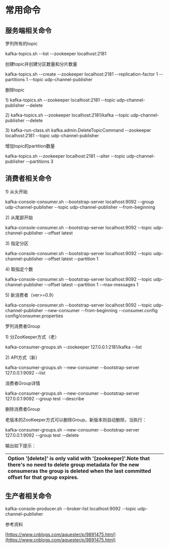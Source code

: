 # 常用命令

## 服务端相关命令

罗列所有的topic

kafka-topics.sh --list --zookeeper localhost:2181

创建topic并创建分区数量和分片数量

kafka-topics.sh --create --zookeeper localhost:2181 --replication-factor 1 --partitions 1 --topic udp-channel-publisher

删除topic

1\) kafka-topics.sh --zookeeper localhost:2181 --topic udp-channel-publisher --delete

2\) kafka-topics.sh --zookeeper localhost:2181/kafka --topic udp-channel-publisher --delete

3\) kafka-run-class.sh kafka.admin.DeleteTopicCommand --zookeeper localhost:2181 --topic udp-channel-publisher

增加topic的partition数量

kafka-topics.sh --zookeeper localhost:2181 --alter --topic udp-channel-publisher  --partitions 3

## 消费者相关命令

1\) 从头开始

kafka-console-consumer.sh --bootstrap-server localhost:9092 --group udp-channel-publisher --topic udp-channel-publisher  --from-beginning

2\) 从尾部开始

kafka-console-consumer.sh --bootstrap-server localhost:9092 --topic udp-channel-publisher  --offset latest

3\) 指定分区

kafka-console-consumer.sh --bootstrap-server localhost:9092 --topic udp-channel-publisher  --offset latest --partition 1

4\) 取指定个数

kafka-console-consumer.sh --bootstrap-server localhost:9092 --topic udp-channel-publisher  --offset latest --partition 1 --max-messages 1

5\) 新消费者（ver&gt;=0.9）

kafka-console-consumer.sh --bootstrap-server localhost:9092 --topic udp-channel-publisher  --new-consumer --from-beginning --consumer.config config/consumer.properties

罗列消费者Group

1\) 分ZooKeeper方式（老）

kafka-consumer-groups.sh --zookeeper 127.0.0.1:2181/kafka --list

2\) API方式（新）

kafka-consumer-groups.sh --new-consumer --bootstrap-server 127.0.0.1:9092 --list

消费者Group详情

kafka-consumer-groups.sh --new-consumer --bootstrap-server 127.0.0.1:9092 --group test --describe

删除消费者Group

老版本的ZooKeeper方式可以删除Group，新版本则自动删除，当执行：

kafka-consumer-groups.sh --new-consumer --bootstrap-server 127.0.0.1:9092 --group test --delete

输出如下提示：

| Option '\[delete\]' is only valid with '\[zookeeper\]'.Note that there's no need to delete group metadata for the new consumeras the group is deleted when the last committed offset for that group expires. |
| :--- |


## 生产者相关命令

kafka-console-producer.sh --broker-list localhost:9092 --topic udp-channel-publisher


参考资料

[https://www.cnblogs.com/aquester/p/9891475.html](https://www.cnblogs.com/aquester/p/9891475.html)

